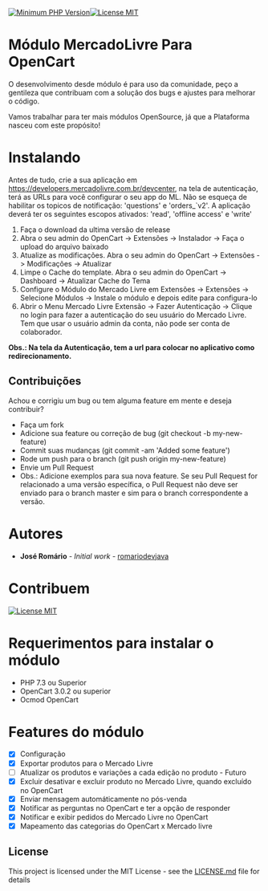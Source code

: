 [![Minimum PHP Version](https://img.shields.io/badge/php-%3E%3D%207.3.0-blue.svg?style=flat-square)](https://php.net/)[![License MIT](https://img.shields.io/github/license/romariodevjava/opencart-module-mercadolivre?style=flat-square)](LICENSE.md)


# Módulo MercadoLivre Para OpenCart

O desenvolvimento desde módulo é para uso da comunidade, peço a gentileza que contribuam com a solução dos bugs e ajustes para melhorar o código. 

Vamos trabalhar para ter mais módulos OpenSource, já que a Plataforma nasceu com este propósito!

# Instalando
Antes de tudo, crie a sua aplicação em https://developers.mercadolivre.com.br/devcenter, na tela de autenticação, terá as URLs para você configurar o seu app do ML.
Não se esqueça de habilitar os topicos de notificação: 'questions' e 'orders_`v2'. A aplicação deverá ter os seguintes escopos ativados: 'read', 'offline access' e 'write'

1. Faça o download da ultima versão de release
2. Abra o seu admin do OpenCart -> Extensões -> Instalador -> Faça o upload do arquivo baixado
3. Atualize as modificações. Abra o seu admin do OpenCart -> Extensões -> Modificações -> Atualizar
4. Limpe o Cache do template. Abra o seu admin do OpenCart -> Dashboard -> Atualizar Cache do Tema
5. Configure o Módulo do Mercado Livre em Extensões -> Extensões -> Selecione Módulos -> Instale o módulo e depois edite para configura-lo
6. Abrir o Menu Mercado Livre Extensão -> Fazer Autenticação -> Clique no login para fazer a autenticação do seu usuário do Mercado Livre. Tem que usar o usuário admin da conta, não pode ser conta de colaborador.

**Obs.: Na tela da Autenticação, tem a url para colocar no aplicativo como redirecionamento.**

Contribuições
-------------

Achou e corrigiu um bug ou tem alguma feature em mente e deseja contribuir?

* Faça um fork
* Adicione sua feature ou correção de bug (git checkout -b my-new-feature)
* Commit suas mudanças (git commit -am 'Added some feature')
* Rode um push para o branch (git push origin my-new-feature)
* Envie um Pull Request
* Obs.: Adicione exemplos para sua nova feature. Se seu Pull Request for relacionado a uma versão específica, o Pull Request não deve ser enviado para o branch master e sim para o branch correspondente a versão.

# Autores

* **José Romário** - *Initial work* - [romariodevjava](https://github.com/romariodevjava)

# Contribuem
[![License MIT](https://stc.pagseguro.uol.com.br/public/img/botoes/doacoes/209x48-doar-assina.gif)](https://pagseguro.uol.com.br/checkout/v2/donation.html?receiverEmail=romario2009142009@hotmail.com&currency=BRL)

# Requerimentos para instalar o módulo
* PHP 7.3 ou Superior
* OpenCart 3.0.2 ou superior
* Ocmod OpenCart


# Features do módulo
- [X] Configuração
- [X] Exportar produtos para o Mercado Livre 
- [ ] Atualizar os produtos e variações a cada edição no produto - Futuro
- [X] Excluir desativar e excluir produto no Mercado Livre, quando excluído no OpenCart
- [X] Enviar mensagem automáticamente no pós-venda
- [X] Notificar as perguntas no OpenCart e ter a opção de responder
- [X] Notificar e exibir pedidos do Mercado Livre no OpenCart
- [X] Mapeamento das categorias do OpenCart x Mercado livre

## License

This project is licensed under the MIT License - see the [LICENSE.md](LICENSE.md) file for details

